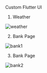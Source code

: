 Custom Flutter UI

1. Weather

![weather](https://github.com/mateuszkasprzak94/ui_training/assets/142491717/8f2f5a80-afa7-4e2e-aaa7-bcffa8ded979)

2. Bank Page

![bank1](https://github.com/mateuszkasprzak94/ui_training/assets/142491717/3c8e7edd-8771-4f54-b789-3c4a707bcf0e)


3. Bank Page

![bank2](https://github.com/mateuszkasprzak94/ui_training/assets/142491717/be1cccd6-c7bf-41df-a9c6-9b94ecd93ec4)

